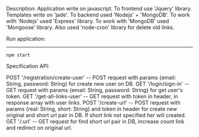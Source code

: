  Description:
 Application write on javascript. To frontend use 'Jquery' library. Templates write on 'jade'. To backend used 'Nodejs' + 'MongoDB'.
 To work with 'Nodejs' used 'Express' library. To work with 'MongoDB'  used 'Mongoose' library. Also used 'node-cron' library for delete old links.


 Run application:
 ***
    npm start

 Specification API:

POST '/registration/create-user' -- POST request with params {email: String, password: String} for create new user on DB.
GET '/login/sign-in' -- GET request with params {email: String, password: String} for get user's token.
GET '/get-all-links-user' -- GET request with token in header, in response array with user links.
POST '/create-url' -- POST request with params {real: String, short: String} and token in header for create new original and short url pair in DB.
    If short link not specified her will created.
GET '/:url' -- GET request for find short url pair in DB, increase count link and redirect on original url.
